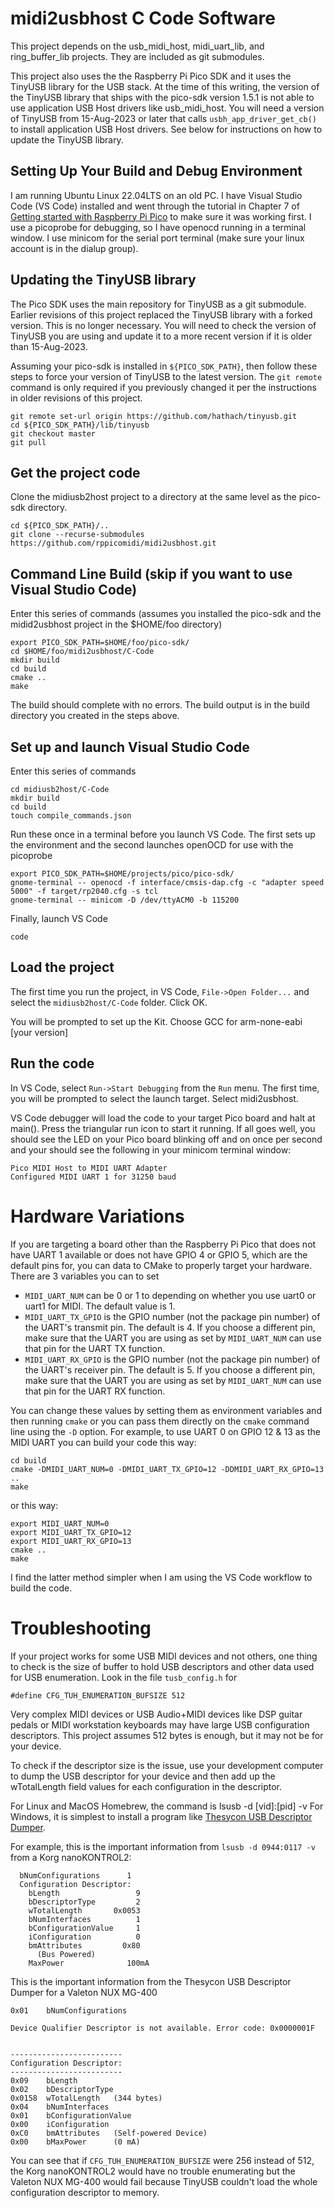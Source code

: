 # midi2usbhost C Code Software
This project depends on the usb\_midi\_host, midi\_uart\_lib, and ring\_buffer\_lib projects. They are included as git
submodules.

This project also uses the the Raspberry Pi Pico SDK and it uses the TinyUSB
library for the USB stack. At the time of this writing, the version of the
TinyUSB library that ships with the pico-sdk version 1.5.1 is not able to use
application USB Host drivers like usb\_midi\_host.  You will need a version of
TinyUSB from 15-Aug-2023 or later that calls `usbh_app_driver_get_cb()` to
install application USB Host drivers. See below for instructions on how to
update the TinyUSB library.

## Setting Up Your Build and Debug Environment
I am running Ubuntu Linux 22.04LTS on an old PC. I have Visual Studio Code (VS Code)
installed and went through the tutorial in Chapter 7 of [Getting started with Raspberry Pi Pico](https://datasheets.raspberrypi.com/pico/getting-started-with-pico.pdf)
to make sure it was working first. I use a picoprobe for debugging, so I have openocd running in a terminal window.
I use minicom for the serial port terminal (make sure your linux account is in the dialup
group).

## Updating the TinyUSB library
The Pico SDK uses the main repository for TinyUSB as a git submodule. Earlier revisions of this project
replaced the TinyUSB library with a forked version. This is no longer necessary. You will need to check
the version of TinyUSB you are using and update it to a more recent version if it is older than 15-Aug-2023.

Assuming your pico-sdk is installed in `${PICO_SDK_PATH}`, then follow these steps to force your version
of TinyUSB to the latest version. The `git remote` command is only required if you previously changed
it per the instructions in older revisions of this project.

```
git remote set-url origin https://github.com/hathach/tinyusb.git
cd ${PICO_SDK_PATH}/lib/tinyusb
git checkout master
git pull
```

## Get the project code
Clone the midiusb2host project to a directory at the same level as the pico-sdk directory.

```
cd ${PICO_SDK_PATH}/..
git clone --recurse-submodules https://github.com/rppicomidi/midi2usbhost.git
```
## Command Line Build (skip if you want to use Visual Studio Code)

Enter this series of commands (assumes you installed the pico-sdk
and the midid2usbhost project in the $HOME/foo directory)

```
export PICO_SDK_PATH=$HOME/foo/pico-sdk/
cd $HOME/foo/midi2usbhost/C-Code
mkdir build
cd build
cmake ..
make
```
The build should complete with no errors. The build output is in the build directory you created in the steps above.

## Set up and launch Visual Studio Code

Enter this series of commands 

```
cd midiusb2host/C-Code
mkdir build
cd build
touch compile_commands.json
```

Run these once in a terminal before you launch VS Code. The first sets up the environment
and the second launches openOCD for use with the picoprobe

```
export PICO_SDK_PATH=$HOME/projects/pico/pico-sdk/
gnome-terminal -- openocd -f interface/cmsis-dap.cfg -c "adapter speed 5000" -f target/rp2040.cfg -s tcl
gnome-terminal -- minicom -D /dev/ttyACM0 -b 115200
```

Finally, launch VS Code

```
code
```

## Load the project
The first time you run the project, in VS Code, `File->Open Folder...` and select the `midiusb2host/C-Code` folder. Click OK.

You will be prompted to set up the Kit. Choose GCC for arm-none-eabi [your version]

## Run the code
In VS Code, select `Run->Start Debugging` from the `Run` menu. The first time, you will be
prompted to select the launch target. Select midi2usbhost.

VS Code debugger will load the code to your target Pico board and halt at main(). Press
the triangular run icon to start it running. If all goes well, you should see the LED
on your Pico board blinking off and on once per second and your should see the following
in your minicom terminal window:

```
Pico MIDI Host to MIDI UART Adapter
Configured MIDI UART 1 for 31250 baud
```
# Hardware Variations
If you are targeting a board other than the Raspberry Pi Pico that does not have UART 1
available or does not have GPIO 4 or GPIO 5, which are the default pins for, you can
data to CMake to properly target your hardware. There are 3 variables you can to set

- `MIDI_UART_NUM` can be 0 or 1 to depending on whether you use uart0 or uart1 for MIDI. The default value is 1.
- `MIDI_UART_TX_GPIO` is the GPIO number (not the package pin number) of the UART's transmit pin. The default is 4. If you choose a different pin, make sure that the
UART you are using as set by `MIDI_UART_NUM` can use that pin for the UART TX function.
- `MIDI_UART_RX_GPIO` is the GPIO number (not the package pin number) of the UART's receiver pin. The default is 5. If you choose a different pin, make sure that the
UART you are using as set by `MIDI_UART_NUM` can use that pin for the UART RX function.

You can change these values by setting them as environment variables and then running
`cmake` or you can pass them directly on the `cmake` command line using the `-D` option.
For example, to use UART 0 on GPIO 12 & 13 as the MIDI UART you can build your code this way:
```
cd build
cmake -DMIDI_UART_NUM=0 -DMIDI_UART_TX_GPIO=12 -DDMIDI_UART_RX_GPIO=13 ..
make
```
or this way:
```
export MIDI_UART_NUM=0
export MIDI_UART_TX_GPIO=12
export MIDI_UART_RX_GPIO=13
cmake ..
make
```
I find the latter method simpler when I am using the VS Code workflow to build the code.

# Troubleshooting
If your project works for some USB MIDI devices and not others, one
thing to check is the size of buffer to hold USB descriptors and other
data used for USB enumeration. Look in the file `tusb_config.h` for
```
#define CFG_TUH_ENUMERATION_BUFSIZE 512
```
Very complex MIDI devices or USB Audio+MIDI devices like DSP guitar pedals
or MIDI workstation keyboards may have large USB configuration descriptors.
This project assumes 512 bytes is enough, but it may not be for your device.

To check if the descriptor size is the issue, use your development computer to
dump the USB descriptor for your device and then add up the wTotalLength field
values for each configuration in the descriptor.


For Linux and MacOS Homebrew, the command is lsusb -d [vid]:[pid] -v
For Windows, it is simplest to install a program like
[Thesycon USB Descriptor Dumper](https://www.thesycon.de/eng/usb_descriptordumper.shtml).

For example, this is the important information from `lsusb -d 0944:0117 -v`
from a Korg nanoKONTROL2:
```
  bNumConfigurations      1
  Configuration Descriptor:
    bLength                 9
    bDescriptorType         2
    wTotalLength       0x0053
    bNumInterfaces          1
    bConfigurationValue     1
    iConfiguration          0 
    bmAttributes         0x80
      (Bus Powered)
    MaxPower              100mA
```
This is the important information from the Thesycon USB Descriptor Dumper for
a Valeton NUX MG-400
```
0x01	bNumConfigurations

Device Qualifier Descriptor is not available. Error code: 0x0000001F


-------------------------
Configuration Descriptor:
-------------------------
0x09	bLength
0x02	bDescriptorType
0x0158	wTotalLength   (344 bytes)
0x04	bNumInterfaces
0x01	bConfigurationValue
0x00	iConfiguration
0xC0	bmAttributes   (Self-powered Device)
0x00	bMaxPower      (0 mA)
```
You can see that if `CFG_TUH_ENUMERATION_BUFSIZE` were 256 instead of 512,
the Korg nanoKONTROL2 would have no trouble enumerating but the Valeton
NUX MG-400 would fail because TinyUSB couldn't load the whole configuration
descriptor to memory.
